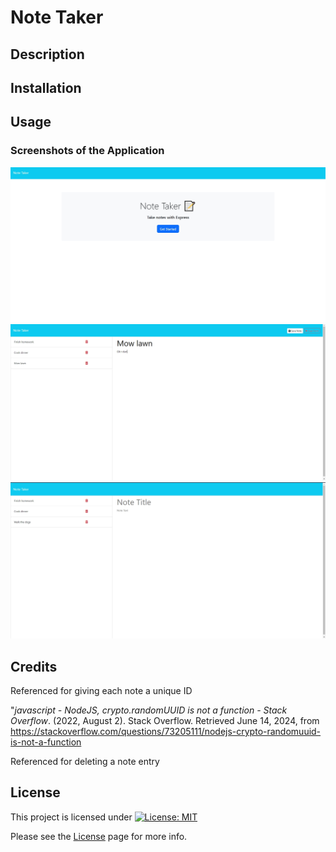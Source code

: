 # Note Taker

## Description


  
## Installation


  
## Usage
  


### Screenshots of the Application

![Screenshot 1](images/notetakerscreenshot1.jpg)
![Screenshot 2](images/notetakerscreenshot2.jpg)
![Screenshot 3](images/notetakerscreenshot3.jpg)

## Credits

Referenced for giving each note a unique ID

"_javascript - NodeJS, crypto.randomUUID is not a function - Stack Overflow_. (2022, August 2). Stack Overflow. Retrieved June 14, 2024, from https://stackoverflow.com/questions/73205111/nodejs-crypto-randomuuid-is-not-a-function

Referenced for deleting a note entry


  
## License

This project is licensed under [![License: MIT](https://img.shields.io/badge/License-MIT-yellow.svg)](https://opensource.org/licenses/MIT)

Please see the [License](https://opensource.org/licenses/MIT) page for more info.